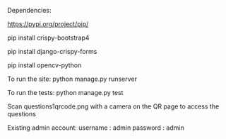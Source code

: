 Dependencies:

https://pypi.org/project/pip/

pip install crispy-bootstrap4  

pip install django-crispy-forms  

pip install opencv-python


To run the site:
python manage.py runserver

To run the tests:
python manage.py test


Scan questions1qrcode.png with a camera on the QR page to access the questions

Existing admin account: 
username : admin
password : admin
